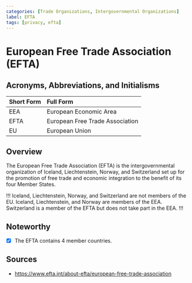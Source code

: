 ```yaml
---
categories: [Trade Organizations, Intergovernmental Organizations]
label: EFTA
tags: [privacy, efta]
---
```


# European Free Trade Association (EFTA)

## Acronyms, Abbreviations, and Initialisms

Short Form | Full Form
:--- | :---
EEA | European Economic Area
EFTA | European Free Trade Association
EU | European Union

## Overview

The European Free Trade Association (EFTA) is the intergovernmental organization of Iceland, Liechtenstein, Norway, and Switzerland set up for the promotion of free trade and economic integration to the benefit of its four Member States.

!!!
Iceland, Liechtenstein, Norway, and Switzerland are not members of the EU. Iceland, Liechtenstein, and Norway are members of the EEA. Switzerland is a member of the EFTA but does not take part in the EEA.
!!!

## Noteworthy

- [x] The EFTA contains 4 member countries.

## Sources

- https://www.efta.int/about-efta/european-free-trade-association